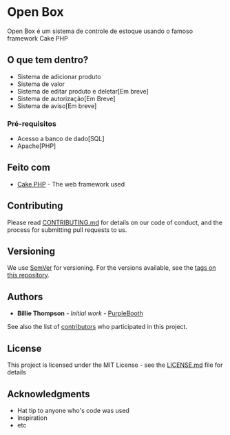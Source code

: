 # Open Box

Open Box é um sistema de controle de estoque usando o famoso framework Cake PHP

## O que tem dentro?

* Sistema de adicionar produto
* Sistema de valor
* Sistema de editar produto e deletar[Em breve]
* Sistema de autorização[Em Breve]
* Sistema de aviso[Em breve]

### Pré-requisitos

* Acesso a banco de dado[SQL]
* Apache[PHP]


## Feito com

* [Cake PHP](https://cakephp.org/) - The web framework used


## Contributing

Please read [CONTRIBUTING.md](https://gist.github.com/PurpleBooth/b24679402957c63ec426) for details on our code of conduct, and the process for submitting pull requests to us.

## Versioning

We use [SemVer](http://semver.org/) for versioning. For the versions available, see the [tags on this repository](https://github.com/your/project/tags). 

## Authors

* **Billie Thompson** - *Initial work* - [PurpleBooth](https://github.com/PurpleBooth)

See also the list of [contributors](https://github.com/your/project/contributors) who participated in this project.

## License

This project is licensed under the MIT License - see the [LICENSE.md](LICENSE.md) file for details

## Acknowledgments

* Hat tip to anyone who's code was used
* Inspiration
* etc

